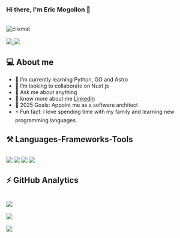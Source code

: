 ### Hi there, I'm Eric Mogollon 👋

<br>
<div align="left">
	<img src="https://wakatime.com/badge/user/74828902-31ee-4d20-ab6e-acf3b7b28b6f.svg" alt="clixmat" />
</div>
<br>
<div align="left">
	<a href="mailto:yhemogollon@gmail.com">
		<img src="https://img.shields.io/badge/Gmail-333333?style=for-the-badge&logo=gmail&logoColor=red" />
	</a>
	<a href="https://pe.linkedin.com/in/eric-mogollon" target="_blank">
		<img src="https://img.shields.io/badge/LinkedIn-0077B5?style=for-the-badge&logo=linkedin&logoColor=white" target="_blank" />
	</a>
</div>

<!-- PROFILE:START -->

## 💻 About me

-   🌱 I’m currently learning Python, GO and Astro
-   👯 I’m looking to collaborate on Nuxt.js
-   💬 Ask me about anything
-   👀 know more about me [LinkedIn](https://pe.linkedin.com/in/eric-mogollon)
-   🥅 2025 Goals: Appoint me as a software architect
-   ⚡ Fun fact: I love spending time with my family and learning new programming languages.
<!-- PROFILE:END -->

<!-- LANGUAGES:START -->

## ⚒️ Languages-Frameworks-Tools

<br>
<img src="https://skillicons.dev/icons?i=html,css,js,typescript,swift,cpp,kotlin" />
<img src="https://skillicons.dev/icons?i=react,redux,nextjs,nestjs,angular,vue,nuxtjs,vuetify,tailwind,bootstrap,pinia,flutter,laravel" />
<img src="https://skillicons.dev/icons?i=figma,xd,ai,ps,github,gitlab,postman" />
<img src="https://skillicons.dev/icons?i=nodejs,express,firebase,mongodb,graphql,apollo,aws,mysql,kubernetes,jenkins,gcp,docker" />
<!-- LANGUAGES:END -->

<!-- STATS:START -->

## ⚡ GitHub Analytics

<br />
<a href="https://github.com/emogollonp">
	<div>
		<img src="https://github-readme-stats-eight-theta.vercel.app/api/top-langs/?username=emogollonp&layout=compact&langs_count=8&theme=algolia"/>
	</div>
	<br>
	<div>
		<img src="https://github-readme-stats-eight-theta.vercel.app/api?username=emogollonp&show_icons=true&theme=algolia&include_all_commits=true&count_private=true"/>
	</div>
	<br>
	<div>
		<img src="https://github-readme-stats.vercel.app/api/wakatime?username=clixmat&layout=compact&langs_count=15&theme=algolia"/>
	</div>
</a>
<!-- STATS:END -->
